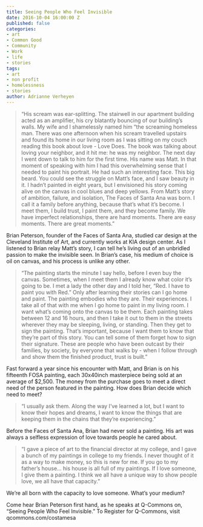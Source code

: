 ```yaml
---
title: Seeing People Who Feel Invisible
date: 2016-10-04 16:00:00 Z
published: false
categories:
- art
- Common Good
- Community
- Work
- life
- stories
tags:
- art
- non profit
- homelessness
- stories
author: Adrianne Verheyen
---
```


> “His scream was ear-splitting. The stairwell in our apartment building acted as an amplifier, his cry blatantly bouncing of our building’s walls. My wife and I shamelessly named him “the screaming homeless man.
There was one afternoon when his scream travelled upstairs and found its home in our living room as I was sitting on my couch reading this book about love - Love Does. The book was talking about loving your neighbor, and it hit me: he was my neighbor. <!-- more -->
The next day I went down to talk to him for the first time. His name was Matt. In that moment of speaking with him I had this overwhelming sense that I needed to paint his portrait. He had such an interesting face. This big beard. You could see the struggle on Matt’s face, and I saw beauty in it. 
I hadn’t painted in eight years, but I envisioned his story coming alive on the canvas in cool blues and deep yellows. From Matt’s story of ambition, failure, and isolation, The Faces of Santa Ana was born. I call it a family before anything, because that’s what it’s become. I meet them, I build trust, I paint them, and they become family. We have imperfect relationships, there are hard moments. There are easy moments. There are great moments.”

Brian Peterson, founder of the Faces of Santa Ana, studied car design at the Cleveland Institute of Art, and currently works at KIA design center. As I listened to Brian relay Matt’s story, I can tell he’s living out of an unbridled passion to make the invisible seen. In Brian’s case, his medium of choice is oil on canvas, and his process is unlike any other. 

> “The painting starts the minute I say hello, before I even buy the canvas. Sometimes, when I meet them I already know what color it’s going to be. I met a lady the other day and I told her, “Red. I have to paint you with Red.” Only after learning their stories can I go home and paint. The painting embodies who they are. Their experiences. I take all of that with me when I go home to paint in my living room. I want what’s coming onto the canvas to be them. Each painting takes between 12 and 16 hours, and then I take it out to them in the streets wherever they may be sleeping, living, or standing. Then they get to sign the painting. That’s important, because I want them to know that they’re part of this story. You can tell some of them forget how to sign their signature. These are people who have been outcast by their families, by society, by everyone that walks by - when I follow through and show them the finished product, trust is built.” 

Fast forward a year since his encounter with Matt, and Brian is on his fifteenth FOSA painting, each 30x40inch masterpiece being sold at an average of $2,500. The money from the purchase goes to meet a direct need of the person featured in the painting. How does Brian decide which need to meet?

> “I usually ask them. Along the way I’ve learned a lot, but I want to know their hopes and dreams, I want to know the things that are keeping them in the chains that they’re experiencing.”

Before the Faces of Santa Ana, Brian had never sold a painting. His art was always a selfless expression of love towards people he cared about. 

> “I gave a piece of art to the financial director at my college, and I gave a bunch of my paintings in college to my friends. I never thought of it as a way to make money, so this is new for me. If you go to my father’s house… his house is all full of my paintings. If I love someone, I give them a painting. I think we all have a unique way to show people love, we all have that capacity.” 

We’re all born with the capacity to love someone. What’s your medium? 

Come hear Brian Peterson first hand, as he speaks at Q-Commons on, “Seeing People Who Feel Invisible.”  To Register for Q-Commons, visit qcommons.com/costamesa

